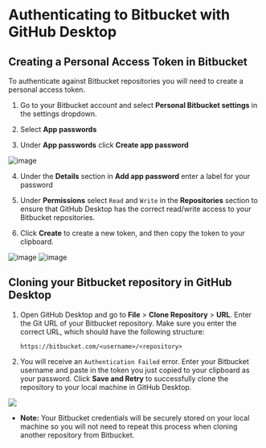 # Authenticating to Bitbucket with GitHub Desktop

## Creating a Personal Access Token in Bitbucket

To authenticate against Bitbucket repositories you will need to create a personal access token.

1. Go to your Bitbucket account and select **Personal Bitbucket settings** in the settings dropdown.

2. Select **App passwords**

3. Under **App passwords** click **Create app password**

![image](https://user-images.githubusercontent.com/38629827/227267197-6b442b6f-ee37-42a6-9e99-3b83a05b9c72.png)


4. Under the **Details** section in **Add app password** enter a label for your password

5. Under **Permissions** select `Read` and `Write` in the **Repositories** section to ensure that GitHub Desktop has the correct read/write access to your Bitbucket repositories.

6. Click **Create** to create a new token, and then copy the token to your clipboard.

![image](https://user-images.githubusercontent.com/38629827/227267762-91745d4c-21b0-4164-badd-d69b0c99e95b.png)
![image](https://user-images.githubusercontent.com/38629827/227267974-fd5c3146-eca8-4976-84d6-26bafaa38348.png)


## Cloning your Bitbucket repository in GitHub Desktop

 1. Open GitHub Desktop and go to **File** > **Clone Repository** > **URL**. Enter the Git URL of your Bitbucket repository. Make sure you enter the correct URL, which should have the following structure:

      `https://bitbucket.com/<username>/<repository>`

 2. You will receive an `Authentication Failed` error. Enter your Bitbucket username and paste in the token you just copied to your clipboard as your password. Click **Save and Retry** to successfully clone the repository to your local machine in GitHub Desktop.

![](https://user-images.githubusercontent.com/721500/54835296-33d75200-4c98-11e9-9c6f-71bbfdd26336.png)

   - **Note:** Your Bitbucket credentials will be securely stored on your local machine so you will not need to repeat this process when cloning another repository from Bitbucket.
